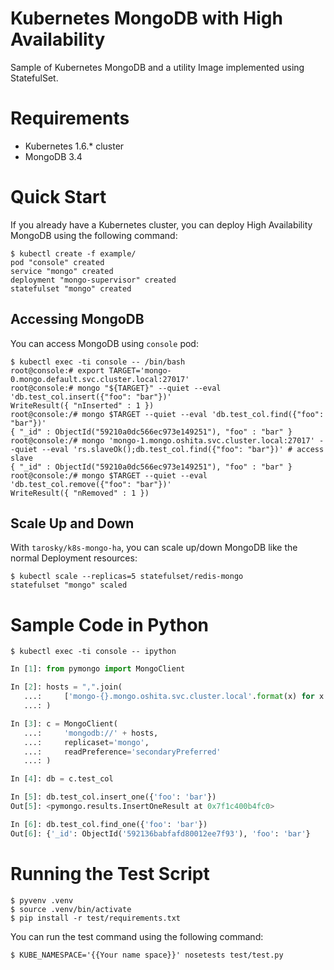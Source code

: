# Kubernetes MongoDB with High Availability

Sample of Kubernetes MongoDB and a utility Image implemented using StatefulSet.

# Requirements

* Kubernetes 1.6.* cluster
* MongoDB 3.4


# Quick Start

If you already have a Kubernetes cluster, you can deploy High Availability MongoDB using the following command:

```console
$ kubectl create -f example/
pod "console" created
service "mongo" created
deployment "mongo-supervisor" created
statefulset "mongo" created
```

## Accessing MongoDB

You can access MongoDB using `console` pod:

```console
$ kubectl exec -ti console -- /bin/bash
root@console:# export TARGET='mongo-0.mongo.default.svc.cluster.local:27017'
root@console:# mongo "${TARGET}" --quiet --eval 'db.test_col.insert({"foo": "bar"})'
WriteResult({ "nInserted" : 1 })
root@console:/# mongo $TARGET --quiet --eval 'db.test_col.find({"foo": "bar"})'  
{ "_id" : ObjectId("59210a0dc566ec973e149251"), "foo" : "bar" }
root@console:/# mongo 'mongo-1.mongo.oshita.svc.cluster.local:27017' --quiet --eval 'rs.slaveOk();db.test_col.find({"foo": "bar"})' # access slave 
{ "_id" : ObjectId("59210a0dc566ec973e149251"), "foo" : "bar" }
root@console:/# mongo $TARGET --quiet --eval 'db.test_col.remove({"foo": "bar"})'
WriteResult({ "nRemoved" : 1 })
```

## Scale Up and Down

With `tarosky/k8s-mongo-ha`, you can scale up/down MongoDB like the normal Deployment resources:

```console
$ kubectl scale --replicas=5 statefulset/redis-mongo
statefulset "mongo" scaled
```

# Sample Code in Python

```console
$ kubectl exec -ti console -- ipython
```

```python
In [1]: from pymongo import MongoClient

In [2]: hosts = ",".join(
   ...:     ['mongo-{}.mongo.oshita.svc.cluster.local'.format(x) for x in (1, 2, 3)]
   ...: )

In [3]: c = MongoClient(
   ...:     'mongodb://' + hosts, 
   ...:     replicaset='mongo', 
   ...:     readPreference='secondaryPreferred'
   ...: )

In [4]: db = c.test_col

In [5]: db.test_col.insert_one({'foo': 'bar'})
Out[5]: <pymongo.results.InsertOneResult at 0x7f1c400b4fc0>

In [6]: db.test_col.find_one({'foo': 'bar'})
Out[6]: {'_id': ObjectId('592136babfafd80012ee7f93'), 'foo': 'bar'}
```

# Running the Test Script

```console
$ pyvenv .venv
$ source .venv/bin/activate
$ pip install -r test/requirements.txt
```

You can run the test command using the following command:

```console
$ KUBE_NAMESPACE='{{Your name space}}' nosetests test/test.py
```

